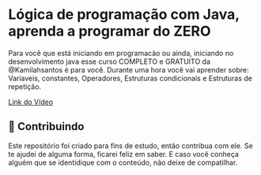 #  Lógica de programação com Java, aprenda a programar do ZERO
Para você que está iniciando em programacão ou ainda, iniciando no desenvolvimento java esse curso COMPLETO e GRATUITO da @Kamilahsantos é para você. Durante uma hora você vai aprender sobre: <br>
Variaveis, constantes, Operadores, Estruturas condicionais e Estruturas de repetição.


<a href="https://youtu.be/EoApbLx9jeg"> Link do Vídeo </a> <br>
<!--
## JAVA

1. O que é Java?
    - POO
    - Fortemente tipada
    - Independente de plataforma

2. O que é JVM?
3. Instalação
    - JDK Development Kit  <a href="https://www.oracle.com/br/java/technologies/downloads/#java17"> Baixar o JDK Development Kit 17.0.10  </a>   
4. Ambiente de Desenvolviemnto
    - IntelliJ IDEA <a href="https://www.jetbrains.com/idea/download/?section=windows"> Baixar o IntelliJ IDEA Community Edition </a>  

5. Sintaxe Básica
    - Variáveis
    - Tipos primitivos
    - Condicionais
    - Vetor
    - ArrayList
    - Loops
    - Casting

6. Programação Orientada a Objetos
    - Classes
    - Construtor
    - Objetos
    - Modificadores de acesso
    - Herança
    - Polimorfismo

7. Compilando
8. Execultando
-->
## 🤝 Contribuindo
Este repositório foi criado para fins de estudo, então contribua com ele. Se te ajudei de alguma forma, ficarei feliz em
saber. E caso você conheça alguém que se identidique com o conteúdo, não deixe de compatilhar.




